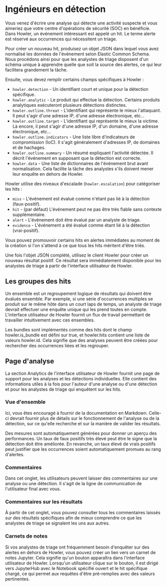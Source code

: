 # Ingénieurs en détection

Vous venez d'écrire une analyse qui détecte une activité suspecte et vous aimeriez que votre centre d'opérations de sécurité (SOC) en bénéficie. Dans Howler, un événement intéressant est appelé un hit. Le terme alerte est réservé aux occurrences qui nécessitent un triage.

Pour créer un nouveau hit, produisez un objet JSON dans lequel vous avez normalisé les données de l'événement selon Elastic Common Schema. Nous procédons ainsi pour que les analystes de triage disposent d'un schéma unique à apprendre quelle que soit la source des alertes, ce qui leur facilitera grandement la tâche.

Ensuite, vous devez remplir certains champs spécifiques à Howler :

- `howler.detection` - Un identifiant court et unique pour la détection spécifique.
- `howler.analytic` - Le produit qui effectue la détection. Certains produits analytiques exécuteront plusieurs détections distinctes.
- `howler.outline.threat` - L'identifiant qui représente le mieux l'attaquant. Il peut s'agir d'une adresse IP, d'une adresse électronique, etc...
- `howler.outline.target` - L'identifiant qui représente le mieux la victime. Là encore, il peut s'agir d'une adresse IP, d'un domaine, d'une adresse électronique, etc...
- `howler.outline.indicators` - Une liste libre d'indicateurs de compromission (IoC). Il s'agit généralement d'adresses IP, de domaines et de hachages.
- `howler.outline.summary` - Un résumé expliquant l'activité détectée. Il décrit l'événement en supposant que la détection est correcte.
- `howler.data` - Une liste de dictionnaires de l'événement brut avant normalisation. Cela facilite la tâche des analystes s'ils doivent mener leur enquête en dehors de Howler.

Howler utilise des niveaux d'escalade (`howler.escalation`) pour catégoriser les hits :

- `miss` - L'événement est évalué comme n'étant pas lié à la détection (faux-positif).
- `hit` - (par défaut) L'événement peut ne pas être très fiable sans contexte supplémentaire.
- `alert` - L'événement doit être évalué par un analyste de triage.
- `evidence` - L'événement a été évalué comme étant lié à la détection (vrai-positif).

Vous pouvez promouvoir certains hits en alertes immédiates au moment de la création si l'on s'attend à ce que tous les hits méritent d'être triés.

Une fois l'objet JSON complété, utilisez le client Howler pour créer un nouveau résultat positif. Ce résultat sera immédiatement disponible pour les analystes de triage à partir de l'interface utilisateur de Howler.

## Les groupes des hits

Un ensemble est un regroupement logique de résultats qui doivent être évalués ensemble. Par exemple, si une série d'occurrences multiples se produit sur le même hôte dans un court laps de temps, un analyste de triage devrait effectuer une enquête unique qui les prend toutes en compte. L'interface utilisateur de Howler fournit un flux de travail permettant de travailler intuitivement avec ces ensembles.

Les bundles sont implémentés comme des hits dont le champ howler.is_bundle est défini sur true, et howler.hits contient une liste de valeurs howler.id. Cela signifie que des analyses peuvent être créées pour rechercher des occurrences liées et les regrouper.

## Page d'analyse

La section Analytics de l'interface utilisateur de Howler fournit une page de support pour les analyses et les détections individuelles. Elle contient des informations utiles à la fois pour l'auteur d'une analyse ou d'une détection et pour les analystes de triage qui enquêtent sur les hits.

### Vue d'ensemble

Ici, vous êtes encouragé à fournir de la documentation en Markdown. Celle-ci devrait fournir plus de détails sur le fonctionnement de l'analyse ou de la détection, sur ce qu'elle recherche et sur la manière de valider les résultats.

Des mesures sont automatiquement générées pour donner un aperçu des performances. Un taux de faux positifs très élevé peut être le signe que la détection doit être améliorée. En revanche, un taux élevé de vrais positifs peut justifier que les occurrences soient automatiquement promues au rang d'alertes.

### Commentaires

Dans cet onglet, les utilisateurs peuvent laisser des commentaires sur une analyse ou une détection. Il s'agit de la ligne de communication de l'utilisateur final avec vous.

### Commentaires sur les résultats

À partir de cet onglet, vous pouvez consulter tous les commentaires laissés sur des résultats spécifiques afin de mieux comprendre ce que les analystes de triage se signalent les uns aux autres.

### Carnets de notes

Si vos analystes de triage ont fréquemment besoin d'enquêter sur des alertes en dehors de Howler, vous pouvez créer un lien vers un carnet de notes Jupyter. Cela signifie qu'un bouton apparaîtra dans l'interface utilisateur de Howler. Lorsqu'un utilisateur clique sur le bouton, il est dirigé vers JupyterHub avec le Notebook spécifié ouvert et le hit spécifique chargé, ce qui permet aux requêtes d'être pré-remplies avec des valeurs pertinentes.
